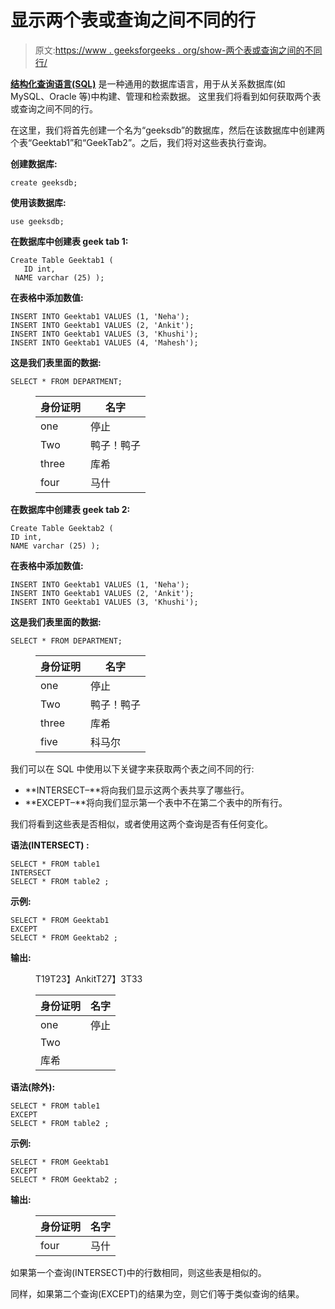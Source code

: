 # 显示两个表或查询之间不同的行

> 原文:[https://www . geeksforgeeks . org/show-两个表或查询之间的不同行/](https://www.geeksforgeeks.org/show-the-rows-that-are-different-between-two-tables-or-queries/)

[**结构化查询语言(SQL)**](https://www.geeksforgeeks.org/structured-query-language/) 是一种通用的数据库语言，用于从关系数据库(如 MySQL、Oracle 等)中构建、管理和检索数据。
这里我们将看到如何获取两个表或查询之间不同的行。

在这里，我们将首先创建一个名为“geeksdb”的数据库，然后在该数据库中创建两个表“Geektab1”和“GeekTab2”。之后，我们将对这些表执行查询。

**创建数据库:**

```
create geeksdb;
```

**使用该数据库:**

```
use geeksdb;
```

**在数据库中创建表 geek tab 1:**

```
Create Table Geektab1 (
   ID int,
 NAME varchar (25) );
```

**在表格中添加数值:**

```
INSERT INTO Geektab1 VALUES (1, 'Neha');
INSERT INTO Geektab1 VALUES (2, 'Ankit');
INSERT INTO Geektab1 VALUES (3, 'Khushi');
INSERT INTO Geektab1 VALUES (4, 'Mahesh');
```

**这是我们表里面的数据:**

```
SELECT * FROM DEPARTMENT;
```

<figure class="table">

| 身份证明 | 名字 |
| --- | --- |
| one | 停止 |
| Two | 鸭子！鸭子 |
| three | 库希 |
| four | 马什 |

</figure>

**在数据库中创建表 geek tab 2:**

```
Create Table Geektab2 (
ID int,
NAME varchar (25) );
```

**在表格中添加数值:**

```
INSERT INTO Geektab1 VALUES (1, 'Neha');
INSERT INTO Geektab1 VALUES (2, 'Ankit');
INSERT INTO Geektab1 VALUES (3, 'Khushi');
```

**这是我们表里面的数据:**

```
SELECT * FROM DEPARTMENT;
```

<figure class="table">

| 身份证明 | 名字 |
| --- | --- |
| one | 停止 |
| Two | 鸭子！鸭子 |
| three | 库希 |
| five | 科马尔 |

</figure>

我们可以在 SQL 中使用以下关键字来获取两个表之间不同的行:

*   **INTERSECT–**将向我们显示这两个表共享了哪些行。
*   **EXCEPT–**将向我们显示第一个表中不在第二个表中的所有行。

我们将看到这些表是否相似，或者使用这两个查询是否有任何变化。

**语法(INTERSECT) :**

```
SELECT * FROM table1
INTERSECT
SELECT * FROM table2 ;
```

**示例:**

```
SELECT * FROM Geektab1
EXCEPT
SELECT * FROM Geektab2 ;
```

**输出:**

<figure class="table">T19T23】AnkitT27】3T33

| 身份证明 | 名字 |
| --- | --- |
| one | 停止 |
| Two |
| 库希 |

</figure>

**语法(除外):**

```
SELECT * FROM table1
EXCEPT
SELECT * FROM table2 ;
```

**示例:**

```
SELECT * FROM Geektab1
EXCEPT
SELECT * FROM Geektab2 ;
```

**输出:**

<figure class="table">

| 身份证明 | 名字 |
| --- | --- |
| four | 马什 |

</figure>

如果第一个查询(INTERSECT)中的行数相同，则这些表是相似的。

同样，如果第二个查询(EXCEPT)的结果为空，则它们等于类似查询的结果。